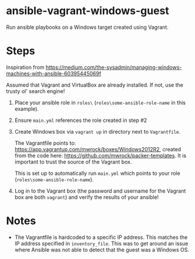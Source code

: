 # ansible-vagrant-windows-guest
Run ansible playbooks on a Windows target created using Vagrant.

# Steps
Inspiration from https://medium.com/the-sysadmin/managing-windows-machines-with-ansible-60395445069f

Assumed that Vagrant and VirtualBox are already installed. If not,
use the trusty ol' search engine!

1. Place your ansible role in `roles\` (`roles\some-ansible-role-name` in this example).

2. Ensure `main.yml` references the role created in step #2

3. Create Windows box via `vagrant up` in directory next to `Vagrantfile`.

   The Vagrantfile points to: https://app.vagrantup.com/mwrock/boxes/Windows2012R2, created from the code here: https://github.com/mwrock/packer-templates. It is important to trust the source of the Vagrant box.

   This is set up to automatically run `main.yml` which points to your role (`roles\some-ansible-role-name`).

4. Log in to the Vagrant box (the password and username for the Vagrant box are both `vagrant`) and verify
   the results of your ansible!

# Notes
- The Vagrantfile is hardcoded to a specific IP address. This matches the IP address specified in `inventory_file`.
  This was to get around an issue where Ansible was not able to detect that the guest was a Windows OS.
